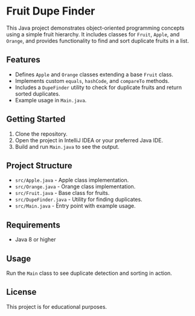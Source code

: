 # Fruit Dupe Finder

This Java project demonstrates object-oriented programming concepts using a simple fruit hierarchy. It includes classes for `Fruit`, `Apple`, and `Orange`, and provides functionality to find and sort duplicate fruits in a list.

## Features

- Defines `Apple` and `Orange` classes extending a base `Fruit` class.
- Implements custom `equals`, `hashCode`, and `compareTo` methods.
- Includes a `DupeFinder` utility to check for duplicate fruits and return sorted duplicates.
- Example usage in `Main.java`.

## Getting Started

1. Clone the repository.
2. Open the project in IntelliJ IDEA or your preferred Java IDE.
3. Build and run `Main.java` to see the output.

## Project Structure

- `src/Apple.java` - Apple class implementation.
- `src/Orange.java` - Orange class implementation.
- `src/Fruit.java` - Base class for fruits.
- `src/DupeFinder.java` - Utility for finding duplicates.
- `src/Main.java` - Entry point with example usage.

## Requirements

- Java 8 or higher

## Usage

Run the `Main` class to see duplicate detection and sorting in action.

## License

This project is for educational purposes.
